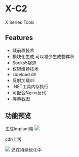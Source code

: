 # X-C2
X Series Tools


## Features

- 域前置技术
- 模块化生成,可以减少生成物体积
- Socks5隧道
- 权限维持技术
- sideload dll
- 反射加载dll
- .NET工具内存执行
- 可配合Nginx反代
- 屏幕截图


## 功能预览

生成Implant端
![](https://i.loli.net/2021/05/09/EfnCucksabMtRpG.png)

cdn上线

![](https://i.loli.net/2021/05/09/EfnCucksabMtRpG.png)
还在持续优化中
